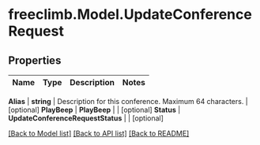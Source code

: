 # freeclimb.Model.UpdateConferenceRequest



## Properties

Name | Type | Description | Notes
------------ | ------------- | ------------- | -------------

**Alias** | **string** | Description for this conference. Maximum 64 characters. | [optional] 
**PlayBeep** | **PlayBeep** |  | [optional] 
**Status** | **UpdateConferenceRequestStatus** |  | [optional] 


 [[Back to Model list]](../README.md#documentation-for-models) [[Back to API list]](../README.md#documentation-for-api-endpoints) [[Back to README]](../README.md)



